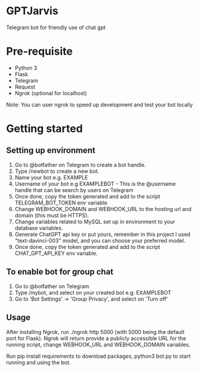 # GPTJarvis

Telegram bot for friendly use of chat gpt

# Pre-requisite
- Python 3
- Flask
- Telegram
- Request
- Ngrok (optional for localhost)

Note: You can user ngrok to speed up development and test your bot locally

# Getting started

## Setting up environment 

1. Go to @botfather on Telegram to create a bot handle.
2. Type /newbot to create a new bot.
3. Name your bot e.g. EXAMPLE
4. Username of your bot e.g EXAMPLEBOT - This is the @username handle that can be search by users on Telegram
5. Once done, copy the token generated and add to the script TELEGRAM_BOT_TOKEN env variable.
6. Change WEBHOOK_DOMAIN and WEBHOOK_URL to the hosting url and domain (this must be HTTPS).
7. Change variables related to MySQL set up in environment to your database variables.
8. Generate ChatGPT api key or put yours, remember in this project I used "text-davinci-003" model, 
and you can choose your preferred model.
9. Once done, copy the token generated and add to the script CHAT_GPT_API_KEY env variable.

## To enable bot for group chat
1. Go to @botfather on Telegram
2. Type /mybot, and select on your created bot e.g. EXAMPLEBOT
3. Go to 'Bot Settings' -> 'Group Privacy', and select on 'Turn off'

## Usage
After installing Ngrok, run ./ngrok http 5000 (with 5000 being the default port for Flask). Ngrok will return provide 
a publicly accessible URL for the running script, change WEBHOOK_URL and WEBHOOK_DOMAIN variables.

Run pip install requirements to download packages, python3 bot.py to start running and using the bot.
